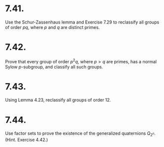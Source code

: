 

# 7.41.
Use the Schur-Zassenhaus lemma and Exercise 7.29 to reclassify all groups of order $pq$, where $p$ and $q$ are distinct primes.


# 7.42.
 Prove that every group of order $p^2q$, where $p > q$ are primes, has a normal Sylow $p$-subgroup, and classify all such groups.



# 7.43.
 Using Lemma 4.23, reclassify all groups of order 12.



# 7.44.
Use factor sets to prove the existence of the generalized quaternions $Q_{2^n}$. (Hint. Exercise 4.42.)